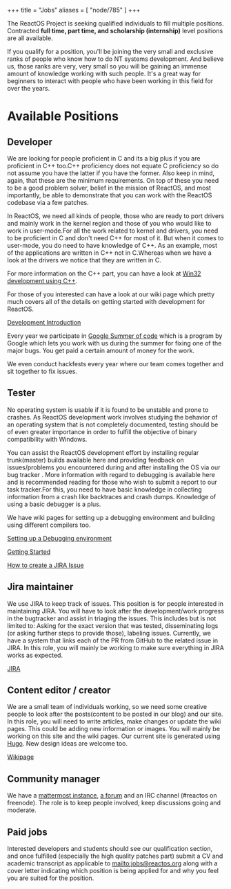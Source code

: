 +++
title = "Jobs"
aliases = [ "node/785" ]
+++

The ReactOS Project is seeking qualified individuals to fill multiple positions. Contracted **full time, part time, and scholarship (internship)** level positions are all available.

If you qualify for a position, you'll be joining the very small and exclusive ranks of people who know how to do NT systems development. And believe us, those ranks are very, very small so you will be gaining an immense amount of knowledge working with such people. It's a great way for beginners to interact with people who have been working in this field for over the years.

Available Positions
===

Developer
---
We are looking for people proficient in C and its a big plus if you are proficient in C++ too.C++ proficiency does not equate C proficiency so do not assume you have the latter if you have the former. Also keep in mind, again, that these are the minimum requirements. On top of these you need to be a good problem solver, belief in the mission of ReactOS, and most importantly, be able to demonstrate that you can work with the ReactOS codebase via a few patches.

In ReactOS, we need all kinds of people, those who are ready to port drivers and mainly work in the kernel region and those of you who would like to work in user-mode.For all the work related to kernel and drivers, you need to be proficient in C and don't need C++ for most of it. But when it comes to user-mode, you do need to have knowledge of C++. As an example, most of the applications are written in C++ not in C.Whereas when we have a look at the drivers we notice that they are written in C.

For more information on the C++ part, you can have a look at [Win32 development using C++](https://docs.microsoft.com/en-us/windows/win32/LearnWin32/learn-to-program-for-windows).

For those of you interested can have a look at our wiki page which pretty much covers all of the details on getting started with development for ReactOS.

[Development Introduction](https://reactos.org/wiki/Development_Introduction)

Every year we participate in [Google Summer of code](https://summerofcode.withgoogle.com/) which is a program by Google which lets you work with us during the summer for fixing one of the major bugs. You get paid a certain amount of money for the work. 

We even conduct hackfests every year where our team comes together and sit together to fix issues.


Tester
---
No operating system is usable if it is found to be unstable and prone to crashes. As ReactOS development work involves studying the behavior of an operating system that is not completely documented, testing should be of even greater importance in order to fulfill the objective of binary compatibility with Windows.

You can assist the ReactOS development effort by installing regular trunk(master) builds available here and providing feedback on issues/problems you encountered during and after installing the OS via our bug tracker . More information with regard to debugging is available here and is recommended reading for those who wish to submit a report to our task tracker.For this, you need to have basic knowledge in collecting information from a crash like backtraces and crash dumps. Knowledge of using a basic debugger is a plus.

We have wiki pages for setting up a debugging environment and building using different compilers too.

[Setting up a Debugging environment](https://reactos.org/wiki/Debugging)

[Getting Started](https://reactos.org/wiki/Welcome_to_the_ReactOS_Development_Wiki)

[How to create a JIRA Issue](https://reactos.org/wiki/User:Oldman/A_layman%27s_guide/How_to_create_a_JIRA_Issue)

Jira maintainer
---
We use JIRA to keep track of issues. This position is for people interested in maintaining JIRA. You will have to look after the development/work progress in the bugtracker and assist in triaging the issues. This includes but is not limited to: Asking for the exact version that was tested, disseminating logs (or asking further steps to provide those), labeling issues. Currently, we have a system that links each of the PR from GitHub to the related issue in JIRA. In this role, you will mainly be working to make sure everything in JIRA works as expected.

[JIRA](https://jira.reactos.org/)


Content editor / creator
---
We are a small team of individuals working, so we need some creative people to look after the posts(content to be posted in our blog) and our site. In this role, you will need to write articles, make changes or update the wiki pages. This could be adding new information or images. You will mainly be working on this site and the wiki pages. Our current site is generated using [Hugo](https://gohugo.io/). New design ideas are welcome too.

[Wikipage](https://reactos.org/wiki/Welcome_to_the_ReactOS_Development_Wiki)

Community manager
---
We have a [mattermost instance](chat.reactos.org), [a forum](reactos.org/forum) and an IRC channel (#reactos on freenode). The role is to keep people involved, keep discussions going and moderate.

Paid jobs<a id="paid-jobs"></a>
---

Interested developers and students should see our qualification section, and once fulfilled (especially the high quality patches part) submit a CV and academic transcript as applicable to <mailto:jobs@reactos.org> along with a cover letter indicating which position is being applied for and why you feel you are suited for the position.
